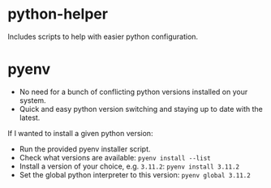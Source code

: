 # python-helper
Includes scripts to help with easier python configuration.

# pyenv
- No need for a bunch of conflicting python versions installed on your system.
- Quick and easy python version switching and staying up to date with the latest.

If I wanted to install a given python version:
- Run the provided pyenv installer script.
- Check what versions are available: `pyenv install --list`
- Install a version of your choice, e.g. `3.11.2`: `pyenv install 3.11.2`
- Set the global python interpreter to this version: `pyenv global 3.11.2`
